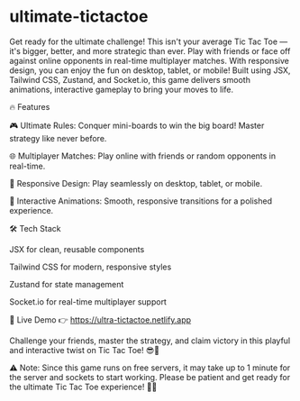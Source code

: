 # ultimate-tictactoe
Get ready for the ultimate challenge! This isn't your average Tic Tac Toe — it's bigger, better, and more strategic than ever. Play with friends or face off against online opponents in real-time multiplayer matches. With responsive design, you can enjoy the fun on desktop, tablet, or mobile! Built using JSX, Tailwind CSS, Zustand, and Socket.io, this game delivers smooth animations, interactive gameplay to bring your moves to life.

🔥 Features

🎮 Ultimate Rules: Conquer mini-boards to win the big board! Master strategy like never before.

🌐 Multiplayer Matches: Play online with friends or random opponents in real-time.

📱 Responsive Design: Play seamlessly on desktop, tablet, or mobile.

🎉 Interactive Animations: Smooth, responsive transitions for a polished experience.

🛠️ Tech Stack

JSX for clean, reusable components

Tailwind CSS for modern, responsive styles

Zustand for state management

Socket.io for real-time multiplayer support

🚀 Live Demo 👉 https://ultra-tictactoe.netlify.app

Challenge your friends, master the strategy, and claim victory in this playful and interactive twist on Tic Tac Toe! 😎🎉

⚠️ Note: Since this game runs on free servers, it may take up to 1 minute for the server and sockets to start working. Please be patient and get ready for the ultimate Tic Tac Toe experience! 🚀🎉
